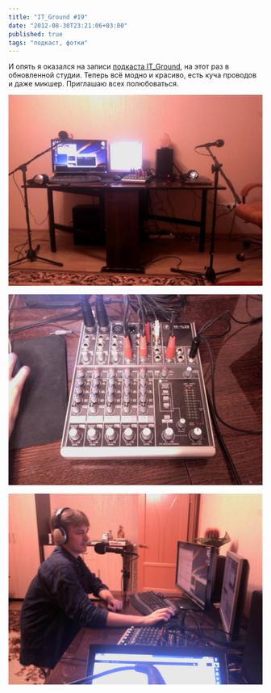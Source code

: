 ```yaml
---
title: "IT_Ground #19"
date: "2012-08-30T23:21:06+03:00"
published: true
tags: "подкаст, фотки"
---
```


И опять я оказался на записи [подкаста IT_Ground](http://itground.by/Podcast/019), на этот раз в обновленной студии.
Теперь всё модно и красиво, есть куча проводов и даже микшер. Приглашаю всех полюбоваться.

![Общий вид](/images/photos/itground19_1.jpg "Общий вид")

![Микшер](/images/photos/itground19_2.jpg "Микшер")

![KudesniK за работой](/images/photos/itground19_3.jpg "KudesniK за работой")
